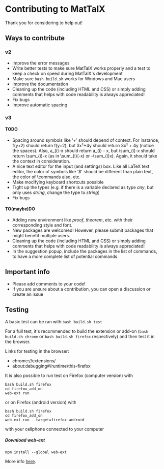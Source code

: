 # Contributing to MatTalX

Thank you for considering to help out!

## Ways to contribute

### v2

- Improve the error messages
- Write better tests to make sure MatTalX works properly and a test to keep a check on speed during MatTalX's development
- Make sure `bash build.sh` works for Windows and Mac users
- Improve the documentation
- Cleaning up the code (including HTML and CSS) or simply adding comments that helps with code readability is always appreciated!
- Fix bugs
- Improve automatic spacing


### v3

#### TODO
- Spacing around symbols like '+' should depend of context. For instance, f(y+2) should return f(y+2), but 3x²+4y should return 3x² + 4y (notice the spaces). Also, a_{i}-x should return a_{i} - x, but \sum_{i}-x should return \sum_{i}-x (as in \sum_{i}(-x) or -\sum_{i}x). Again, it should take the context in consideration.
- A nice text editor for the input (and settings) box. Like all LaTeX text editor, the color of symbols like '$' should be different than plain text, the color of \commands also, etc.
- Make modifying keyboard shortcuts possible
- Tight up the types (e.g. if there is a variable declared as type *any*, but only uses *string*, change the type to *string*)
- Fix bugs

#### TO(maybe)DO
- Adding new environment like *proof*, *theorem*, etc. with their corresponding style and font.
- New packages are welcomed! However, please submit packages that might benefit multiple users.
- Cleaning up the code (including HTML and CSS) or simply adding comments that helps with code readability is always appreciated!
- In the suggestion popup, include the packages in the list of commands, to have a more complete list of potential commands

## Important info

- Please add comments to your code!
- If you are unsure about a contribution, you can open a discussion or create an issue

## Testing

A basic test can be ran with `bash build.sh test`

For a full test, it's recommended to build the extension or add-on (`bash build.sh chrome` or `bash build.sh firefox` respectively) and then test it in the browser.

Links for testing in the browser:
* chrome://extensions/
* about:debugging#/runtime/this-firefox

It is also possible to run test on Firefox (computer version) with  
``` 
bash build.sh firefox
cd firefox_add_on
web-ext run
```
or on Firefox (android version) with
``` 
bash build.sh firefox
cd firefox_add_on
web-ext run --target=firefox-android
``` 
with your cellphone connected to your computer

##### Download web-ext

`npm install --global web-ext`


More info <a href="https://extensionworkshop.com/documentation/develop/getting-started-with-web-ext/" target="_blank">here</a>.